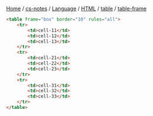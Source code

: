[Home](https://mengxianbin.github.io) /
[cs-notes](https://mengxianbin.github.io/cs-notes/site) /
[Language](https://mengxianbin.github.io/cs-notes/site/Language) /
[HTML](https://mengxianbin.github.io/cs-notes/site/Language/HTML) /
[table](https://mengxianbin.github.io/cs-notes/site/Language/HTML/table) /
[table-frame](https://mengxianbin.github.io/cs-notes/site/Language/HTML/table/table-frame)

```html
<table frame="box" border="10" rules="all">
    <tr>
        <td>cell-11</td>
        <td>cell-12</td>
        <td>cell-13</td>
    </tr>
    <tr>
        <td>cell-21</td>
        <td>cell-22</td>
        <td>cell-23</td>
    </tr>
    <tr>
        <td>cell-31</td>
        <td>cell-32</td>
        <td>cell-33</td>
    </tr>
</table>
```
